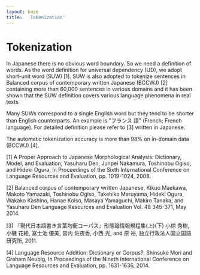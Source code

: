 ```yaml
---
layout: base
title:  'Tokenization'
---
```


# Tokenization

In Japanese there is no obvious word boundary. So we need a definition of words.
As the word definition for universal dependency (UD), we adopt short-unit word
(SUW) [1]. SUW is also adopted to tokenize sentences in Balanced corpus of
contemporary written Japanese (BCCWJ) [2] containing more than 60,000 sentences
in various domains and it has been shown that the SUW definition covers various
language phenomena in real texts.

Many SUWs correspond to a single English word but they tend to be shorter than
English counterparts. An example is "フランス 語" (French; French language).
For detailed definition please refer to [3] written in Japanese.

The automatic tokenization accuracy is more than 98% on in-domain data (BCCWJ)
[4].


[1] A Proper Approach to Japanese Morphological Analysis: Dictionary, Model, and Evaluation,
Yasuharu Den, Junpei Nakamura, Toshinobu Ogiso, and Hideki Ogura,
In Proceedings of the Sixth International Conference on Language Resources and Evaluation, pp. 1019-1024, 2008.

[2] Balanced corpus of contemporary written Japanese,
Kikuo Maekawa, Makoto Yamazaki, Toshinobu Ogiso, Takehiko Maruyama, Hideki Ogura, Wakako Kashino, Hanae Koiso, Masaya Yamaguchi, Makiro Tanaka, and Yasuharu Den
Language Resources and Evaluation Vol. 48 345-371, May 2014.

[3] 『現代日本語書き言葉均衡コーパス』形態論情報規程集(上)(下)
小椋 秀樹, 小磯 花絵, 冨士池 優美, 宮内 佐夜香, 小西 光, and 原 裕,
独立行政法人国立国語研究所, 2011.

[4] Language Resource Addition: Dictionary or Corpus?,
Shinsuke Mori and Graham Neubig,
In Proceedings of the Nineth International Conference on Language Resources and Evaluation, pp. 1631-1636, 2014.


